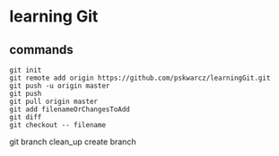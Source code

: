 # learning Git

## commands
```
git init
git remote add origin https://github.com/pskwarcz/learningGit.git
git push -u origin master
git push
git pull origin master
git add filenameOrChangesToAdd
git diff
git checkout -- filename
```
git branch clean_up
create branch
```

```
